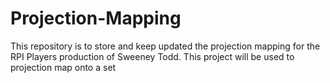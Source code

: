 # Projection-Mapping
This repository is to store and keep updated the projection mapping for the RPI Players production of Sweeney Todd. This project will be used to projection map onto a set
